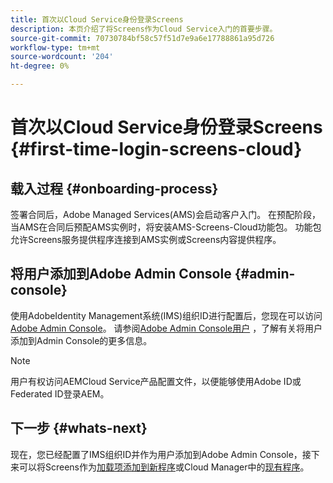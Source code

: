 ```yaml
---
title: 首次以Cloud Service身份登录Screens
description: 本页介绍了将Screens作为Cloud Service入门的首要步骤。
source-git-commit: 70730784bf58c57f51d7e9a6e17788861a95d726
workflow-type: tm+mt
source-wordcount: '204'
ht-degree: 0%

---
```



# 首次以Cloud Service身份登录Screens {#first-time-login-screens-cloud}


## 载入过程 {#onboarding-process}

签署合同后，Adobe Managed Services(AMS)会启动客户入门。 在预配阶段，当AMS在合同后预配AMS实例时，将安装AMS-Screens-Cloud功能包。 功能包允许Screens服务提供程序连接到AMS实例或Screens内容提供程序。

## 将用户添加到Adobe Admin Console {#admin-console}

使用AdobeIdentity Management系统(IMS)组织ID进行配置后，您现在可以访问[Adobe Admin Console](https://adminconsole.adobe.com/)。 请参阅[Adobe Admin Console用户](https://helpx.adobe.com/enterprise/admin-guide.html/enterprise/using/users.ug.html) ，了解有关将用户添加到Admin Console的更多信息。

>[!NOTE]
>用户有权访问AEMCloud Service产品配置文件，以便能够使用Adobe ID或Federated ID登录AEM。

## 下一步 {#whats-next}

现在，您已经配置了IMS组织ID并作为用户添加到Adobe Admin Console，接下来可以将Screens作为[加载项添加到新程序](/help/screens-cloud/onboarding-screens-cloud/add-on-new-program-screens-cloud.md)或Cloud Manager中的[现有程序](/help/screens-cloud/onboarding-screens-cloud/add-on-existing-program-screens-cloud.md)。